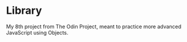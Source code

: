 # Library
My 8th project from The Odin Project, meant to practice more advanced JavaScript using Objects.
